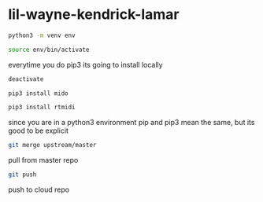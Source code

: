 # lil-wayne-kendrick-lamar

```bash
python3 -m venv env
```

```bash
source env/bin/activate
```

everytime you do pip3 its going to install locally

```bash
deactivate
```

```bash
pip3 install mido
```

```bash
pip3 install rtmidi
```

since you are in a python3 environment pip and pip3 mean the same, but its good to be explicit

```bash
git merge upstream/master
```

pull from master repo

```bash
git push
```

push to cloud repo







